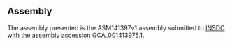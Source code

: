 

Assembly
--------

The assembly presented is the ASM141397v1 assembly submitted to
[INSDC](http://www.insdc.org) with the assembly accession
[GCA\_001413975.1](http://www.ebi.ac.uk/ena/data/view/GCA_001413975.1).
